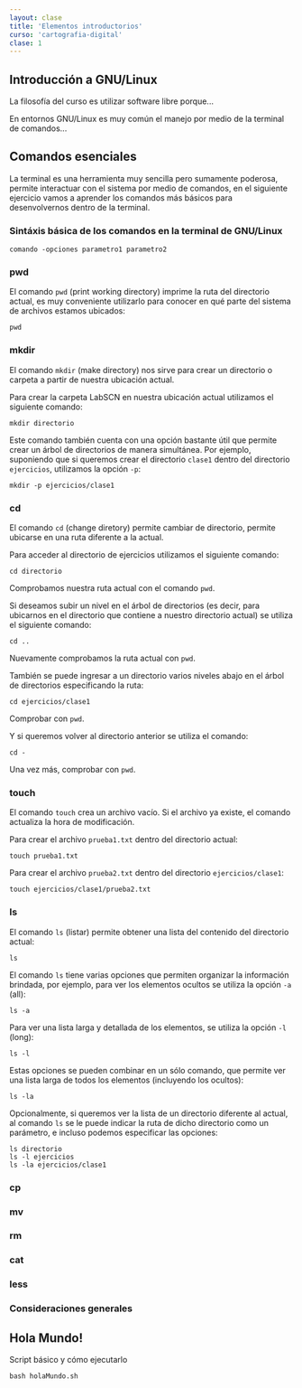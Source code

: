 ```yaml
---
layout: clase
title: 'Elementos introductorios'
curso: 'cartografia-digital'
clase: 1
---
```


Introducción a GNU/Linux
------------------------

La filosofía del curso es utilizar software libre porque...

En entornos GNU/Linux es muy común el manejo por medio de la terminal de comandos...

## Comandos esenciales

<!-- http://hipertextual.com/archivo/2014/04/comandos-basicos-terminal/ -->

La terminal es una herramienta muy sencilla pero sumamente poderosa, permite interactuar con el sistema por medio de comandos, en el siguiente ejercicio vamos a aprender los comandos más básicos para desenvolvernos dentro de la terminal.

### Sintáxis básica de los comandos en la terminal de GNU/Linux

~~~
comando -opciones parametro1 parametro2
~~~

### pwd

El comando `pwd` (print working directory) imprime la ruta del directorio actual, es muy conveniente utilizarlo para conocer en qué parte del sistema de archivos estamos ubicados:

~~~
pwd
~~~

### mkdir

El comando `mkdir` (make directory) nos sirve para crear un directorio o carpeta a partir de nuestra ubicación actual.

Para crear la carpeta LabSCN en nuestra ubicación actual utilizamos el siguiente comando:

~~~
mkdir directorio
~~~

Este comando también cuenta con una opción bastante útil que permite crear un árbol de directorios de manera simultánea. Por ejemplo, suponiendo que si queremos crear el directorio `clase1` dentro del directorio `ejercicios`, utilizamos la opción `-p`:

~~~
mkdir -p ejercicios/clase1
~~~

### cd

El comando `cd` (change diretory) permite cambiar de directorio, permite ubicarse en una ruta diferente a la actual.

Para acceder al directorio de ejercicios utilizamos el siguiente comando:

~~~
cd directorio
~~~

Comprobamos nuestra ruta actual con el comando `pwd`.

Si deseamos subir un nivel en el árbol de directorios (es decir, para ubicarnos en el directorio que contiene a nuestro directorio actual) se utiliza el siguiente comando:

~~~
cd ..
~~~

Nuevamente comprobamos la ruta actual con `pwd`.

También se puede ingresar a un directorio varios niveles abajo en el árbol de directorios especificando la ruta:

~~~
cd ejercicios/clase1
~~~

Comprobar con `pwd`.

Y si queremos volver al directorio anterior se utiliza el comando:

~~~
cd -
~~~

Una vez más, comprobar con `pwd`.

### touch

El comando `touch` crea un archivo vacío. Si el archivo ya existe, el comando actualiza la hora de modificación.

Para crear el archivo `prueba1.txt` dentro del directorio actual:

~~~
touch prueba1.txt
~~~

Para crear el archivo `prueba2.txt` dentro del directorio `ejercicios/clase1`:

~~~
touch ejercicios/clase1/prueba2.txt
~~~

### ls

El comando `ls` (listar) permite obtener una lista del contenido del directorio actual:

~~~
ls
~~~

El comando `ls` tiene varias opciones que permiten organizar la información brindada, por ejemplo, para ver los elementos ocultos se utiliza la opción `-a` (all):

~~~
ls -a
~~~

Para ver una lista larga y detallada de los elementos, se utiliza la opción `-l` (long):

~~~
ls -l
~~~

Estas opciones se pueden combinar en un sólo comando, que permite ver una lista larga de todos los elementos (incluyendo los ocultos):

~~~
ls -la
~~~

Opcionalmente, si queremos ver la lista de un directorio diferente al actual, al comando `ls` se le puede indicar la ruta de dicho directorio como un parámetro, e incluso podemos especificar las opciones:

~~~
ls directorio
ls -l ejercicios
ls -la ejercicios/clase1
~~~

### cp

### mv

### rm

### cat

### less

### Consideraciones generales

## Hola Mundo!

Script básico y cómo ejecutarlo

~~~
bash holaMundo.sh
~~~